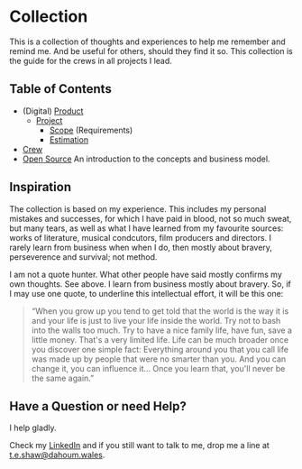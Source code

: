 # Collection

This is a collection of thoughts and experiences to help me remember and remind me. And be useful for others, should they find it so. This collection is the guide for the crews in all projects I lead.

## Table of Contents

- (Digital) [Product](product.md) 
  - [Project](project.md) 
    - [Scope](scope.md) (Requirements) 
    - [Estimation](estimation.md) 
- [Crew](crew.md)
- [Open Source](opensource.md) An introduction to the concepts and business model.

## Inspiration

The collection is based on my experience. This includes my personal mistakes and successes, for which I have paid in blood, not so much sweat, but many tears, as well as what I have learned from my favourite sources: works of literature, musical condcutors, film producers and directors. I rarely learn from business when when I do, then mostly about bravery, perseverence and survival; not method.

I am not a quote hunter. What other people have said mostly confirms my own thoughts. See above. I learn from business mostly about bravery. So, if I may use one quote, to underline this intellectual effort, it will be this one:

> “When you grow up you tend to get told that the world is the way it is and your life is just to live your life inside the world. Try not to bash into the walls too much. Try to have a nice family life, have fun, save a little money. That's a very limited life. Life can be much broader once you discover one simple fact: Everything around you that you call life was made up by people that were no smarter than you. And you can change it, you can influence it… Once you learn that, you'll never be the same again.”

## Have a Question or need Help?

I help gladly.

Check my [LinkedIn](https://www.linkedin.com/in/dahoum/) and if you still want to talk to me, drop me a line at t.e.shaw@dahoum.wales.

